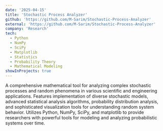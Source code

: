 ```yaml
---
date: '2025-04-15'
title: 'Stochastic Process Analyzer'
github: 'https://github.com/M-Sarim/Stochastic-Process-Analyzer'
external: 'https://github.com/M-Sarim/Stochastic-Process-Analyzer'
company: 'Research'
tech:
  - Python
  - NumPy
  - SciPy
  - Matplotlib
  - Statistics
  - Probability Theory
  - Mathematical Modeling
showInProjects: true
---
```


A comprehensive mathematical tool for analyzing complex stochastic processes and random phenomena in various scientific and engineering applications. Features implementation of diverse stochastic models, advanced statistical analysis algorithms, probability distribution analysis, and sophisticated visualization tools for understanding random system behavior. Utilizes Python, NumPy, SciPy, and matplotlib to provide researchers with powerful tools for modeling and analyzing probabilistic systems over time.
